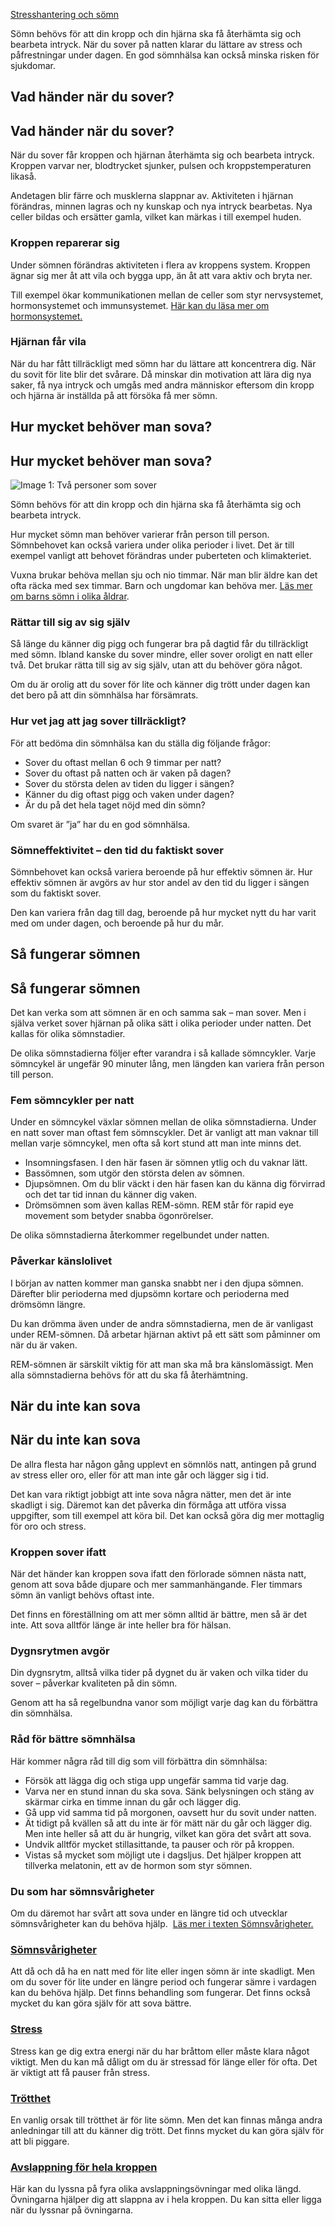 [Stresshantering och sömn](https://www.1177.se/liv--halsa/stresshantering-och-somn/)

Sömn behövs för att din kropp och din hjärna ska få återhämta sig och bearbeta intryck. När du sover på natten klarar du lättare av stress och påfrestningar under dagen. En god sömnhälsa kan också minska risken för sjukdomar.

Vad händer när du sover?
------------------------

Vad händer när du sover?
------------------------

När du sover får kroppen och hjärnan återhämta sig och bearbeta intryck. Kroppen varvar ner, blodtrycket sjunker, pulsen och kroppstemperaturen likaså.

Andetagen blir färre och musklerna slappnar av. Aktiviteten i hjärnan förändras, minnen lagras och ny kunskap och nya intryck bearbetas. Nya celler bildas och ersätter gamla, vilket kan märkas i till exempel huden.

### Kroppen reparerar sig

Under sömnen förändras aktiviteten i flera av kroppens system. Kroppen ägnar sig mer åt att vila och bygga upp, än åt att vara aktiv och bryta ner.

Till exempel ökar kommunikationen mellan de celler som styr nervsystemet, hormonsystemet och immunsystemet. [Här kan du läsa mer om hormonsystemet.](https://www.1177.se/liv--halsa/sa-fungerar-kroppen/hormonsystemet/)

### Hjärnan får vila

När du har fått tillräckligt med sömn har du lättare att koncentrera dig. När du sovit för lite blir det svårare. Då minskar din motivation att lära dig nya saker, få nya intryck och umgås med andra människor eftersom din kropp och hjärna är inställda på att försöka få mer sömn.

Hur mycket behöver man sova?
----------------------------

Hur mycket behöver man sova?
----------------------------

![Image 1: Två personer som sover](https://www.1177.se/globalassets/1177/nationell/media/fotografier/halsa/livsstil-och-mat/livsstil/somn1.jpg?saved=2025-02-20+09:10&preset=low-res)

Sömn behövs för att din kropp och din hjärna ska få återhämta sig och bearbeta intryck.

Hur mycket sömn man behöver varierar från person till person. Sömnbehovet kan också variera under olika perioder i livet. Det är till exempel vanligt att behovet förändras under puberteten och klimakteriet.

Vuxna brukar behöva mellan sju och nio timmar. När man blir äldre kan det ofta räcka med sex timmar. Barn och ungdomar kan behöva mer. [Läs mer om barns sömn i olika åldrar](https://www.1177.se/barn--gravid/att-ta-hand-om-barn/barns-somn/barns-somn-i-olika-aldrar/).

### Rättar till sig av sig själv

Så länge du känner dig pigg och fungerar bra på dagtid får du tillräckligt med sömn. Ibland kanske du sover mindre, eller sover oroligt en natt eller två. Det brukar rätta till sig av sig själv, utan att du behöver göra något.

Om du är orolig att du sover för lite och känner dig trött under dagen kan det bero på att din sömnhälsa har försämrats.

### Hur vet jag att jag sover tillräckligt?

För att bedöma din sömnhälsa kan du ställa dig följande frågor:

*   Sover du oftast mellan 6 och 9 timmar per natt?
*   Sover du oftast på natten och är vaken på dagen?
*   Sover du största delen av tiden du ligger i sängen?
*   Känner du dig oftast pigg och vaken under dagen?
*   Är du på det hela taget nöjd med din sömn?

Om svaret är ”ja” har du en god sömnhälsa.

### Sömneffektivitet – den tid du faktiskt sover

Sömnbehovet kan också variera beroende på hur effektiv sömnen är. Hur effektiv sömnen är avgörs av hur stor andel av den tid du ligger i sängen som du faktiskt sover.

Den kan variera från dag till dag, beroende på hur mycket nytt du har varit med om under dagen, och beroende på hur du mår. 

Så fungerar sömnen
------------------

Så fungerar sömnen
------------------

Det kan verka som att sömnen är en och samma sak – man sover. Men i själva verket sover hjärnan på olika sätt i olika perioder under natten. Det kallas för olika sömnstadier.

De olika sömnstadierna följer efter varandra i så kallade sömncykler. Varje sömncykel är ungefär 90 minuter lång, men längden kan variera från person till person.

### Fem sömncykler per natt

Under en sömncykel växlar sömnen mellan de olika sömnstadierna. Under en natt sover man oftast fem sömnscykler. Det är vanligt att man vaknar till mellan varje sömncykel, men ofta så kort stund att man inte minns det.

*   Insomningsfasen. I den här fasen är sömnen ytlig och du vaknar lätt.
*   Bassömnen, som utgör den största delen av sömnen.
*   Djupsömnen. Om du blir väckt i den här fasen kan du känna dig förvirrad och det tar tid innan du känner dig vaken.
*   Drömsömnen som även kallas REM-sömn. REM står för rapid eye movement som betyder snabba ögonrörelser.

De olika sömnstadierna återkommer regelbundet under natten.

### Påverkar känslolivet

I början av natten kommer man ganska snabbt ner i den djupa sömnen. Därefter blir perioderna med djupsömn kortare och perioderna med drömsömn längre.

Du kan drömma även under de andra sömnstadierna, men de är vanligast under REM-sömnen. Då arbetar hjärnan aktivt på ett sätt som påminner om när du är vaken.

REM-sömnen är särskilt viktig för att man ska må bra känslomässigt. Men alla sömnstadierna behövs för att du ska få återhämtning.

När du inte kan sova
--------------------

När du inte kan sova
--------------------

De allra flesta har någon gång upplevt en sömnlös natt, antingen på grund av stress eller oro, eller för att man inte går och lägger sig i tid.

Det kan vara riktigt jobbigt att inte sova några nätter, men det är inte skadligt i sig. Däremot kan det påverka din förmåga att utföra vissa uppgifter, som till exempel att köra bil. Det kan också göra dig mer mottaglig för oro och stress.

### Kroppen sover ifatt

När det händer kan kroppen sova ifatt den förlorade sömnen nästa natt, genom att sova både djupare och mer sammanhängande. Fler timmars sömn än vanligt behövs oftast inte.

Det finns en föreställning om att mer sömn alltid är bättre, men så är det inte. Att sova alltför länge är inte heller bra för hälsan.

### Dygnsrytmen avgör 

Din dygnsrytm, alltså vilka tider på dygnet du är vaken och vilka tider du sover – påverkar kvaliteten på din sömn.

Genom att ha så regelbundna vanor som möjligt varje dag kan du förbättra din sömnhälsa.

### Råd för bättre sömnhälsa

Här kommer några råd till dig som vill förbättra din sömnhälsa:

*   Försök att lägga dig och stiga upp ungefär samma tid varje dag.
*   Varva ner en stund innan du ska sova. Sänk belysningen och stäng av skärmar cirka en timme innan du går och lägger dig.
*   Gå upp vid samma tid på morgonen, oavsett hur du sovit under natten.
*   Ät tidigt på kvällen så att du inte är för mätt när du går och lägger dig. Men inte heller så att du är hungrig, vilket kan göra det svårt att sova.
*   Undvik alltför mycket stillasittande, ta pauser och rör på kroppen.
*   Vistas så mycket som möjligt ute i dagsljus. Det hjälper kroppen att tillverka melatonin, ett av de hormon som styr sömnen.

### Du som har sömnsvårigheter

Om du däremot har svårt att sova under en längre tid och utvecklar sömnsvårigheter kan du behöva hjälp.  [Läs mer i texten Sömnsvårigheter.](https://www.1177.se/liv--halsa/stresshantering-och-somn/somnsvarigheter/)

### [Sömnsvårigheter](https://www.1177.se/liv--halsa/stresshantering-och-somn/somnsvarigheter/)

Att då och då ha en natt med för lite eller ingen sömn är inte skadligt. Men om du sover för lite under en längre period och fungerar sämre i vardagen kan du behöva hjälp. Det finns behandling som fungerar. Det finns också mycket du kan göra själv för att sova bättre.

### [Stress](https://www.1177.se/liv--halsa/stresshantering-och-somn/stress/)

Stress kan ge dig extra energi när du har bråttom eller måste klara något viktigt. Men du kan må dåligt om du är stressad för länge eller för ofta. Det är viktigt att få pauser från stress.

### [Trötthet](https://www.1177.se/liv--halsa/stresshantering-och-somn/trotthet/)

En vanlig orsak till trötthet är för lite sömn. Men det kan finnas många andra anledningar till att du känner dig trött. Det finns mycket du kan göra själv för att bli piggare.

### [Avslappning för hela kroppen](https://www.1177.se/liv--halsa/stresshantering-och-somn/avslappning-for-hela-kroppen/)

Här kan du lyssna på fyra olika avslappningsövningar med olika längd. Övningarna hjälper dig att slappna av i hela kroppen. Du kan sitta eller ligga när du lyssnar på övningarna.
